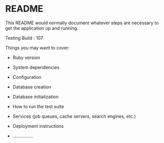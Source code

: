 # README

This README would normally document whatever steps are necessary to get the
application up and running.

Testing Build : 107

Things you may want to cover:

* Ruby version

* System dependencies

* Configuration

* Database creation

* Database initialization

* How to run the test suite

* Services (job queues, cache servers, search engines, etc.)

* Deployment instructions

* ................
